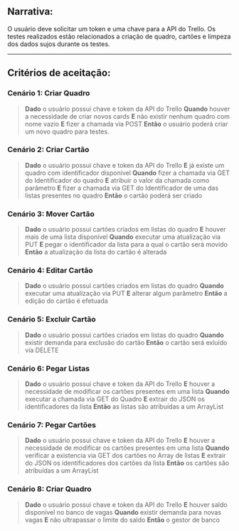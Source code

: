 ## Narrativa:

O usuário deve solicitar um token e uma chave para a API do Trello. Os testes realizados estão relacionados a criação de quadro, cartões e limpeza dos dados sujos durante os testes. 

---

## Critérios de aceitação:

### **Cenário 1:** Criar Quadro
>**Dado** o usuário possui chave e token da API do Trello
**Quando** houver a necessidade de criar novos cards
**E** não existir nenhum quadro com nome vazio
**E** fizer a chamada via POST
**Então** o usuário poderá criar um novo quadro para testes.


### **Cenário 2:** Criar Cartão
>**Dado** o usuário possui chave e token da API do Trello
**E** já existe um quadro com identificador disponível
**Quando** fizer a chamada via GET do Identificador do quadro
**E** atribuir o valor da chamada como parâmetro
**E** fizer a chamada via GET do Identificador de uma das listas presentes no quadro
**Então** o cartão poderá ser criado  


### **Cenário 3:** Mover Cartão
>**Dado** o usuário possui cartões criados em listas do quadro
**E** houver mais de uma lista disponível
**Quando** executar uma atualização via PUT
**E** pegar o identificador da lista para a qual o cartão será movido
**Então** a atualização da lista do cartão é alterada 


### **Cenário 4:** Editar Cartão
>**Dado** o usuário possui cartões criados em listas do quadro
**Quando** executar uma atualização via PUT
**E** alterar algum parâmetro 
**Então** a edição do cartão é efetuada


### **Cenário 5:** Excluir Cartão
>**Dado** o usuário possui cartões criados em listas do quadro
**Quando** existir demanda para exclusão do cartão
**Então** o cartão será exluído via DELETE 


### **Cenário 6:** Pegar Listas
>**Dado** o usuário possui chave e token da API do Trello
**E** houver a necessidade de modificar os cartões presentes em uma lista
**Quando** executar a chamada via GET do Quadro
**E** extrair do JSON os identificadores da lista
**Então** as listas são atribuídas a um ArrayList 


### **Cenário 7:** Pegar Cartões
>**Dado** o usuário possui chave e token da API do Trello
**E** houver a necessidade de modificar os cartões presentes em uma lista
**Quando** verificar a existencia via GET dos cartões no Array de listas
**E** extrair do JSON os identificadores dos cartões da lista
**Então** os cartões são atribuídas a um ArrayList


### **Cenário 8:** Criar Quadro
>**Dado** o usuário possui chave e token da API do Trello
**E** houver saldo disponível no banco de vagas
**Quando** existir demanda para novas vagas
**E** não ultrapassar o limite do saldo
**Então** o gestor de banco 